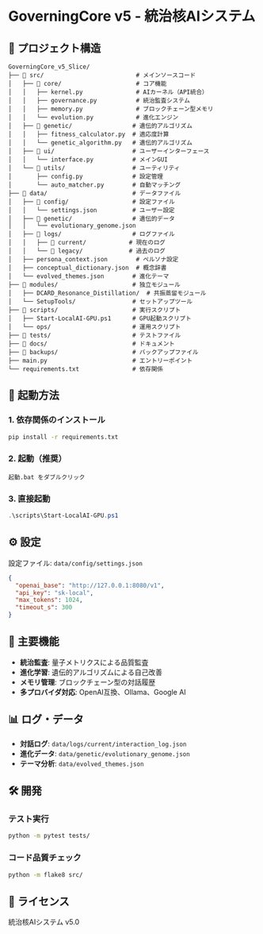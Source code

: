 # GoverningCore v5 - 統治核AIシステム

## 📁 プロジェクト構造

```
GoverningCore_v5_Slice/
├── 📁 src/                          # メインソースコード
│   ├── 📁 core/                     # コア機能
│   │   ├── kernel.py               # AIカーネル（API統合）
│   │   ├── governance.py           # 統治監査システム
│   │   ├── memory.py               # ブロックチェーン型メモリ
│   │   └── evolution.py            # 進化エンジン
│   ├── 📁 genetic/                 # 遺伝的アルゴリズム
│   │   ├── fitness_calculator.py  # 適応度計算
│   │   └── genetic_algorithm.py   # 遺伝的アルゴリズム
│   ├── 📁 ui/                      # ユーザーインターフェース
│   │   └── interface.py           # メインGUI
│   └── 📁 utils/                   # ユーティリティ
│       ├── config.py              # 設定管理
│       └── auto_matcher.py        # 自動マッチング
├── 📁 data/                        # データファイル
│   ├── 📁 config/                  # 設定ファイル
│   │   └── settings.json          # ユーザー設定
│   ├── 📁 genetic/                 # 遺伝的データ
│   │   └── evolutionary_genome.json
│   ├── 📁 logs/                    # ログファイル
│   │   ├── 📁 current/            # 現在のログ
│   │   └── 📁 legacy/             # 過去のログ
│   ├── persona_context.json        # ペルソナ設定
│   ├── conceptual_dictionary.json  # 概念辞書
│   └── evolved_themes.json        # 進化テーマ
├── 📁 modules/                     # 独立モジュール
│   ├── DCARD_Resonance_Distillation/  # 共振蒸留モジュール
│   └── SetupTools/                # セットアップツール
├── 📁 scripts/                     # 実行スクリプト
│   ├── Start-LocalAI-GPU.ps1      # GPU起動スクリプト
│   └── ops/                       # 運用スクリプト
├── 📁 tests/                       # テストファイル
├── 📁 docs/                        # ドキュメント
├── 📁 backups/                     # バックアップファイル
├── main.py                        # エントリーポイント
└── requirements.txt               # 依存関係
```

## 🚀 起動方法

### 1. 依存関係のインストール
```bash
pip install -r requirements.txt
```

### 2. 起動（推奨）
```
起動.bat をダブルクリック
```

### 3. 直接起動
```powershell
.\scripts\Start-LocalAI-GPU.ps1
```

## ⚙️ 設定

設定ファイル: `data/config/settings.json`
```json
{
  "openai_base": "http://127.0.0.1:8080/v1",
  "api_key": "sk-local",
  "max_tokens": 1024,
  "timeout_s": 300
}
```

## 🔧 主要機能

- **統治監査**: 量子メトリクスによる品質監査
- **進化学習**: 遺伝的アルゴリズムによる自己改善
- **メモリ管理**: ブロックチェーン型の対話履歴
- **多プロバイダ対応**: OpenAI互換、Ollama、Google AI

## 📊 ログ・データ

- **対話ログ**: `data/logs/current/interaction_log.json`
- **進化データ**: `data/genetic/evolutionary_genome.json`
- **テーマ分析**: `data/evolved_themes.json`

## 🛠️ 開発

### テスト実行
```bash
python -m pytest tests/
```

### コード品質チェック
```bash
python -m flake8 src/
```

## 📝 ライセンス

統治核AIシステム v5.0
